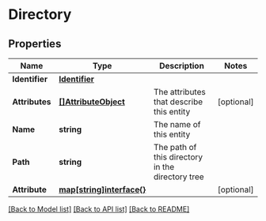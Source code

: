 # Directory

## Properties

Name | Type | Description | Notes
------------ | ------------- | ------------- | -------------
**Identifier** | [**Identifier**](Identifier.md) |  | 
**Attributes** | [**[]AttributeObject**](AttributeObject.md) | The attributes that describe this entity | [optional] 
**Name** | **string** | The name of this entity | 
**Path** | **string** | The path of this directory in the directory tree | 
**Attribute** | [**map[string]interface{}**](.md) |  | [optional] 

[[Back to Model list]](../README.md#documentation-for-models) [[Back to API list]](../README.md#documentation-for-api-endpoints) [[Back to README]](../README.md)


